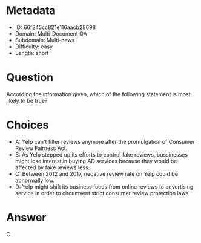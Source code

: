 # Metadata

- ID: 66f245cc821e116aacb28698
- Domain: Multi-Document QA
- Subdomain: Multi-news
- Difficulty: easy
- Length: short

# Question

According the information given, which of the following statement is most likely to be true?

# Choices

- A: Yelp can't filter reviews anymore after the promulgation of Consumer Review Fairness Act.
- B: As Yelp stepped up its efforts to control fake reviews, bussinesses might lose interest in buying AD services because they would be affected by fake reviews less.
- C: Between 2012 and 2017, negative review rate on Yelp could be abnormally low.
- D: Yelp might shift its business focus from online reviews to advertising service in order to circumvent strict consumer review protection laws

# Answer

C
